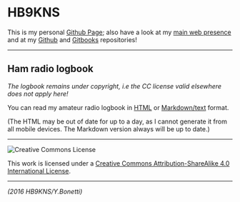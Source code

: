# HB9KNS

This is my personal [Github Page]( https://pages.github.com );
also have a look at my [main web presence]( http://yargo.sdf.org ) and at my
[Github]( https://github.com/hb9kns ) and
[Gitbooks]( https://hb9kns.gitbooks.io ) repositories!

---

## Ham radio logbook

_The logbook remains under copyright, i.e the CC license valid elsewhere does not apply here!_

You can read my amateur radio logbook in [HTML]( hamlog.html ) or [Markdown/text]( hamlog.md ) format.

(The HTML may be out of date for up to a day, as I cannot generate it from all mobile devices. The Markdown version always will be up to date.)

---

![Creative Commons License]( https://i.creativecommons.org/l/by-sa/4.0/80x15.png )

This work is licensed under a [Creative Commons Attribution-ShareAlike 4.0 International License]( http://creativecommons.org/licenses/by-sa/4.0/ ).

---

_(2016 HB9KNS/Y.Bonetti)_
